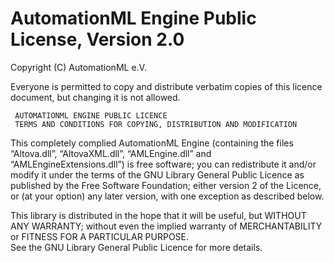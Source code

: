 AutomationML Engine Public License, Version 2.0
===============================================
                
  Copyright (C) AutomationML e.V.
  
  Everyone is permitted to copy and distribute verbatim copies
  of this licence document, but changing it is not allowed.

     AUTOMATIONML ENGINE PUBLIC LICENCE
     TERMS AND CONDITIONS FOR COPYING, DISTRIBUTION AND MODIFICATION

  This completely complied AutomationML Engine (containing the files 
  “Altova.dll”, “AltovaXML.dll”, “AMLEngine.dll” and 
  “AMLEngineExtensions.dll”) is free software; you can redistribute it 
  and/or modify it under the terms of the GNU Library General Public 
  Licence as published by the Free Software Foundation; either 
  version 2 of the Licence, or (at your option) any later version, 
  with one exception as described below.

  This library is distributed in the hope that it will be useful, but
  WITHOUT ANY WARRANTY; without even the implied warranty of
  MERCHANTABILITY or FITNESS FOR A PARTICULAR PURPOSE.  
  See the GNU Library General Public Licence for more details.